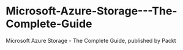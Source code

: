 


# Microsoft-Azure-Storage---The-Complete-Guide
Microsoft Azure Storage - The Complete Guide, published by Packt
